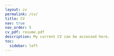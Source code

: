 ```yaml
---
layout: cv
permalink: /cv/
title: CV
nav: true
nav_order: 5
cv_pdf: resume.pdf
description: My current CV can be accessed here.
toc:
  sidebar: left
---
```


